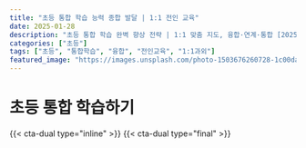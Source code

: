 ```yaml
---
title: "초등 통합 학습 능력 종합 발달 | 1:1 전인 교육"
date: 2025-01-28
description: "초등 통합 학습 완벽 향상 전략 | 1:1 맞춤 지도, 융합·연계·통합 [2025년]"
categories: ["초등"]
tags: ["초등", "통합학습", "융합", "전인교육", "1:1과외"]
featured_image: "https://images.unsplash.com/photo-1503676260728-1c00da094a0b?w=1200&h=630&fit=crop"
---
```


# 초등 통합 학습하기

{{< cta-dual type="inline" >}}
{{< cta-dual type="final" >}}
